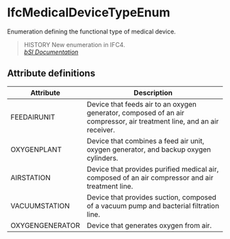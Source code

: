 IfcMedicalDeviceTypeEnum
========================
Enumeration defining the functional type of medical device.  
  
> HISTORY  New enumeration in IFC4.  
[ _bSI
Documentation_](https://standards.buildingsmart.org/IFC/DEV/IFC4_2/FINAL/HTML/schema/ifchvacdomain/lexical/ifcmedicaldevicetypeenum.htm)


Attribute definitions
---------------------
| Attribute       | Description                                                                                                           |
|-----------------|-----------------------------------------------------------------------------------------------------------------------|
| FEEDAIRUNIT     | Device that feeds air to an oxygen generator, composed of an air compressor, air treatment line, and an air receiver. |
| OXYGENPLANT     | Device that combines a feed air unit, oxygen generator, and backup oxygen cylinders.                                  |
| AIRSTATION      | Device that provides purified medical air, composed of an air compressor and air treatment line.                      |
| VACUUMSTATION   | Device that provides suction, composed of a vacuum pump and bacterial filtration line.                                |
| OXYGENGENERATOR | Device that generates oxygen from air.                                                                                |

